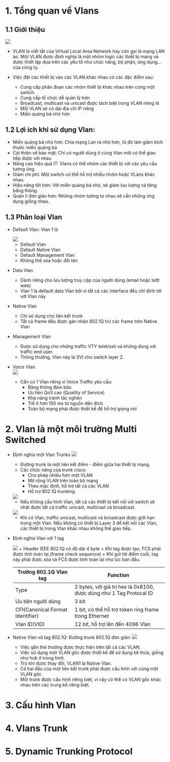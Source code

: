 # 1. Tổng quan về Vlans
## 1.1 Giới thiệu
<img src="image/1.PNG">

- VLAN là viết tắt của Virtual Local Area Network hay còn gọi là mạng LAN ảo. Một VLAN được định nghĩa là một nhóm logic các thiết bị mạng và được thiết lập dựa trên các yếu tố như chức năng, bộ phận, ứng dụng… của công ty.

- Việc đặt các thiết bị vào các VLAN khác nhau có các đặc điểm sau:
    + Cung cấp phân đoạn các nhóm thiết bị khác nhau trên cùng một switch.
    + Cung cấp tổ chức dễ quản lý hơn
    + Broadcast, multicast và unicast được tách biệt trong VLAN riêng lẻ
    + Mỗi VLAN sẽ có dải địa chỉ IP riêng
    + Miền quảng bá nhỏ hơn

## 1.2 Lợi ích khi sử dụng Vlan: 
- Miền quảng bá nhỏ hơn: Chia mạng Lan ra nhỏ hơn, từ đó làm giảm kích thước miền quảng bá 
- Cái thiện về bảo mật: Chỉ có người dùng ở cùng Vlan mới có thể giao tiếp được với nhau
- Nâng cao hiệu quả IT: Vlans có thể nhóm các thiết bị với các yêu cầu tương ứng.
- Giảm chi phí: Một switch có thể hỗ trợ nhiều nhóm hoặc VLans khác nhau. 
- Hiệu năng tốt hơn: Với miền quảng bá nhỏ, sẽ giảm lưu lượng và tăng băng thông.
- Quản lí đơn giản hơn: Những nhóm tương tự nhau sẽ cần những ứng dụng giống nhau.

## 1.3 Phân loại Vlan

- Default Vlan: Vlan 1 là

    <img src="image/2.PNG">

    + Default Vlan
    + Dafault Native Vlan
    + Default Management Vlan
    + Không thế xóa hoặc đổi tên
- Data Vlan
    + Dành riêng cho lưu lượng truy cập của người dùng (email hoặc lướt web)
    + Vlan 1 là default data Vlan bởi vì tất cả các interface đều chỉ định tới với Vlan này
- Native Vlan
    + Chỉ sử dụng cho liên kết trunk
    + Tất cả frame đều được gán nhãn 802.1Q trừ các frame trên Native Vlan
- Management Vlan
    + Được sử dụng cho những traffic VTY telet/ssh và không dùng với traffic end user.
    + Thông thường, Vlan này là SVI cho switch layer 2.
- Voice Vlan   
    <img src="image/3.PNG">

    + Cần có 1 Vlan riêng vì Voice Traffic yêu cầu:
        - Băng thông đàm bảo
        - Ưu tiên QoS cao (Quaility of Service)
        - Khả năng tránh tắc nghẽn
        - Trễ ít hơn 150 ms từ nguồn đến đích
        - Toàn bộ mạng phải được thiết kế để hỗ trợ giọng nói


# 2. Vlan là một môi trường Multi Switched
- Định nghĩa một Vlan Trunks
    <img src="image/4.PNG">
    + Đường trunk là một liên kết điểm - điểm giữa hai thiết bị mạng.
    + Các chức năng của trunk cisco: 
        - Cho phép nhiều hơn một VLAN
        - Mở rộng VLAN trên toàn bộ mạng
        - Theo mặc định, hỗ trợ tất cả các VLAN
        - Hỗ trợ 802.1Q trunking

    <img src="image/5.PNG">

    + Nếu không cấu hình Vlan, tất cả các thiết bị kết nối với switch sẽ nhật được tất cả traffic unicast, multicast và broadcast.

    <img src="image/6.PNG">

    + Khi có Vlan, traffic unicast, multicast và broadcast được giới hạn trong một Vlan. Nếu không có thiết bị Layer 3 để kết nối các Vlan, các thiết bị trong Vlan khác nhau không thể giao tiếp.

- Định nghĩa Vlan với 1 tag
 
    <img src="image/7.PNG">
    + Header IEEE 802.1Q có độ dài 4 byte
    + Khi tag được tạo, FCS phải được tính toán lại.(frame check sequence)
    + Khi gửi tới điểm cuối, tag này phải được xóa và FCS được tính toán lại như lúc ban đầu.

    |Trường 802.1Q Vlan tag|Function|
    |----------------------|-------------------------------------------|
    |Type|2 bytes, với giá trị hex là 0x8100, được dùng như 1 Tag Protocal ID|
    |Ưu tiên người dùng|3 bit  |
    |CFI(Canonical Format Identifier)|1 bit, có thể hỗ trợ token ring frame trong Ethernet|
    |Vlan ID(VID)|12 bit, hỗ trợ lên đến 4096 Vlan|

- Native Vlan và tag 802.1Q: Đường trunk 802.1Q đơn giản:
    <img src="image/8.PNG">
    + Việc gắn thẻ thường được thực hiện trên tất cả các VLAN.
    + Việc sử dụng một VLAN gốc được thiết kế để sử dụng kế thừa, giống như hub ở trong hình.
    + Trừ khi được thay đổi, VLAN1 là Native Vlan.
    + Cả hai đầu của một liên kết trunk phải được cấu hình với cùng một VLAN gốc.
    + Mỗi trunk được cấu hình riêng biệt, vì vậy có thể có VLAN gốc khác nhau trên các trung kế riêng biệt.
# 3. Cấu hình Vlan


# 4. Vlans Trunk
# 5. Dynamic Trunking Protocol